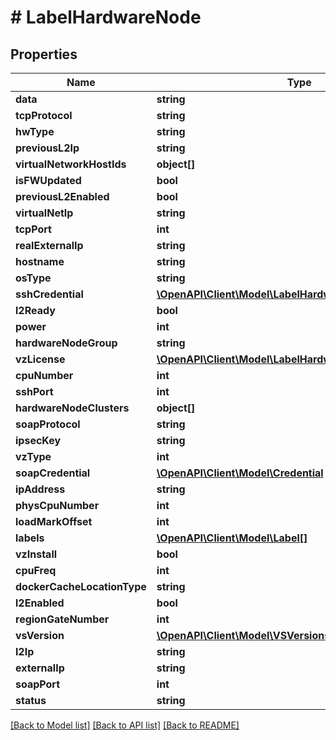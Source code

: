 # # LabelHardwareNode

## Properties

Name | Type | Description | Notes
------------ | ------------- | ------------- | -------------
**data** | **string** |  | [optional]
**tcpProtocol** | **string** |  | [optional]
**hwType** | **string** |  | [optional]
**previousL2Ip** | **string** |  | [optional]
**virtualNetworkHostIds** | **object[]** |  | [optional]
**isFWUpdated** | **bool** |  | [optional]
**previousL2Enabled** | **bool** |  | [optional]
**virtualNetIp** | **string** |  | [optional]
**tcpPort** | **int** |  | [optional]
**realExternalIp** | **string** |  | [optional]
**hostname** | **string** |  | [optional]
**osType** | **string** |  | [optional]
**sshCredential** | [**\OpenAPI\Client\Model\LabelHardwareNodeSshCredential**](LabelHardwareNodeSshCredential.md) |  | [optional]
**l2Ready** | **bool** |  | [optional]
**power** | **int** |  | [optional]
**hardwareNodeGroup** | **string** |  | [optional]
**vzLicense** | [**\OpenAPI\Client\Model\LabelHardwareNodeVzLicense**](LabelHardwareNodeVzLicense.md) |  | [optional]
**cpuNumber** | **int** |  | [optional]
**sshPort** | **int** |  | [optional]
**hardwareNodeClusters** | **object[]** |  | [optional]
**soapProtocol** | **string** |  | [optional]
**ipsecKey** | **string** |  | [optional]
**vzType** | **int** |  | [optional]
**soapCredential** | [**\OpenAPI\Client\Model\Credential**](Credential.md) |  | [optional]
**ipAddress** | **string** |  | [optional]
**physCpuNumber** | **int** |  | [optional]
**loadMarkOffset** | **int** |  | [optional]
**labels** | [**\OpenAPI\Client\Model\Label[]**](Label.md) |  | [optional]
**vzInstall** | **bool** |  | [optional]
**cpuFreq** | **int** |  | [optional]
**dockerCacheLocationType** | **string** |  | [optional]
**l2Enabled** | **bool** |  | [optional]
**regionGateNumber** | **int** |  | [optional]
**vsVersion** | [**\OpenAPI\Client\Model\VSVersions**](VSVersions.md) |  | [optional]
**l2Ip** | **string** |  | [optional]
**externalIp** | **string** |  | [optional]
**soapPort** | **int** |  | [optional]
**status** | **string** |  | [optional]

[[Back to Model list]](../../README.md#models) [[Back to API list]](../../README.md#endpoints) [[Back to README]](../../README.md)
